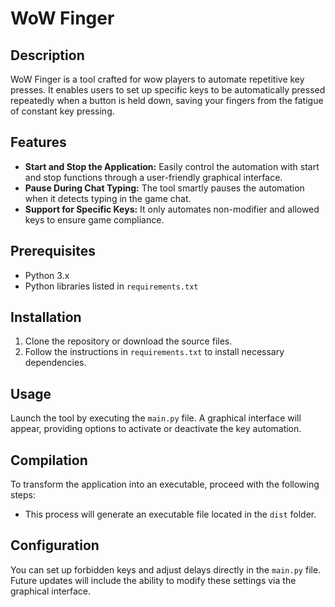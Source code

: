 # WoW Finger

## Description

WoW Finger is a tool crafted for wow players to automate repetitive key presses. It enables users to set up specific keys to be automatically pressed repeatedly when a button is held down, saving your fingers from the fatigue of constant key pressing.

## Features

- **Start and Stop the Application:** Easily control the automation with start and stop functions through a user-friendly graphical interface.
- **Pause During Chat Typing:** The tool smartly pauses the automation when it detects typing in the game chat.
- **Support for Specific Keys:** It only automates non-modifier and allowed keys to ensure game compliance.

## Prerequisites

- Python 3.x
- Python libraries listed in `requirements.txt`

## Installation

1. Clone the repository or download the source files.
2. Follow the instructions in `requirements.txt` to install necessary dependencies.

## Usage

Launch the tool by executing the `main.py` file. A graphical interface will appear, providing options to activate or deactivate the key automation.

## Compilation

To transform the application into an executable, proceed with the following steps:

- This process will generate an executable file located in the `dist` folder.

## Configuration

You can set up forbidden keys and adjust delays directly in the `main.py` file. Future updates will include the ability to modify these settings via the graphical interface.
